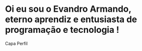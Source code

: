 # Oi eu sou o Evandro Armando, eterno aprendiz e entusiasta de programação e tecnologia !
 Capa Perfil
